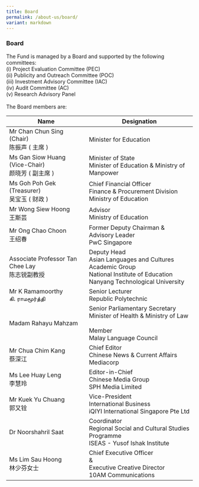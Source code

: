 ```yaml
---
title: Board
permalink: /about-us/board/
variant: markdown
---
```

###   Board

<div><p>
The Fund is managed by a Board and supported by the following committees:<br> 
(i) Project Evaluation Committee (PEC)<br>
(ii) Publicity and Outreach Committee (POC)<br>
(iii) Investment Advisory Committee (IAC) <br>
(iv) Audit Committee (AC)<br>
(v) Research Advisory Panel<br>
  <br>
The Board members are:</p></div>
	
| Name | Designation |
| -------- | -------- | 
| Mr Chan Chun Sing (Chair)<br>陈振声 ( 主席 )     | Minister for Education | 
| Ms Gan Siow Huang (Vice-Chair)<br>颜晓芳 ( 副主席 )| Minister of State<br> Minister of Education &amp; Ministry of Manpower |
| Ms Goh Poh Gek (Treasurer)<br>吴宝玉 ( 财政 ) | Chief Financial Officer<br>Finance &amp; Procurement Division<br> Ministry of Education | 
| Mr Wong Siew Hoong<br>王斯芸 | Advisor<br>Ministry of Education |
| Mr Ong Chao Choon<br>王绍春 | Former Deputy Chairman &amp; Advisory Leader<br>PwC Singapore | 
| Associate Professor Tan Chee Lay<br>陈志锐副教授 | Deputy Head<br>Asian Languages and Cultures Academic Group<br>National Institute of Education<br>Nanyang Technological University |
| Mr K Ramamoorthy<br>கி. ராமமூர்த்தி | Senior Lecturer<br>Republic Polytechnic |
| Madam Rahayu Mahzam | Senior Parliamentary Secretary<br>Minister of Health &amp; Ministry of Law<br><br>Member<br>Malay Language Council |
| Mr Chua Chim Kang <br>蔡深江 | Chief Editor<br>Chinese News &amp; Current Affairs<br>Mediacorp |
| Ms Lee Huay Leng<br>李慧玲 | Editor-in-Chief<br>Chinese Media Group<br>SPH Media Limited |
| Mr Kuek Yu Chuang<br>郭又铨 | Vice-President<br>International Business<br>iQIYI International Singapore Pte Ltd |
| Dr Noorshahril Saat | Coordinator<br>Regional Social and Cultural Studies Programme<br>ISEAS - Yusof Ishak Institute |
| Ms Lim Sau Hoong<br>林少芬女士 | Chief Executive Officer<br>&amp;<br>Executive Creative Director<br>10AM Communications |